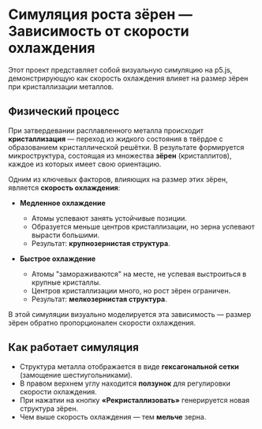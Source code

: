 # Симуляция роста зёрен — Зависимость от скорости охлаждения

Этот проект представляет собой визуальную симуляцию на p5.js, демонстрирующую как скорость охлаждения влияет на размер зёрен при кристаллизации металлов.

## Физический процесс

При затвердевании расплавленного металла происходит **кристаллизация** — переход из жидкого состояния в твёрдое с образованием кристаллической решётки. В результате формируется микроструктура, состоящая из множества **зёрен** (кристаллитов), каждое из которых имеет свою ориентацию.

Одним из ключевых факторов, влияющих на размер этих зёрен, является **скорость охлаждения**:

- **Медленное охлаждение**  
  - Атомы успевают занять устойчивые позиции.  
  - Образуется меньше центров кристаллизации, но зерна успевают вырасти большими.  
  - Результат: **крупнозернистая структура**.

- **Быстрое охлаждение**  
  - Атомы "замораживаются" на месте, не успевая выстроиться в крупные кристаллы.  
  - Центров кристаллизации много, но рост зёрен ограничен.  
  - Результат: **мелкозернистая структура**.

В этой симуляции визуально моделируется эта зависимость — размер зёрен обратно пропорционален скорости охлаждения.

## Как работает симуляция

- Структура металла отображается в виде **гексагональной сетки** (замощение шестиугольниками).
- В правом верхнем углу находится **ползунок** для регулировки скорости охлаждения.
- При нажатии на кнопку **«Рекристаллизовать»** генерируется новая структура зёрен.
- Чем выше скорость охлаждения — тем **мельче** зерна.
